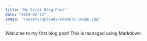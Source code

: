 ```yaml
---
title: "My First Blog Post"
date: "2024-02-13"
image: "/assets/uploads/example-image.jpg"
---
```

Welcome to my first blog post! This is managed using Markdown.
